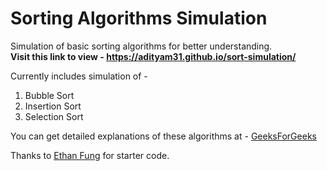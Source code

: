 # Sorting Algorithms Simulation

Simulation of basic sorting algorithms for better understanding.<br />
**Visit this link to view - https://adityam31.github.io/sort-simulation/**

Currently includes simulation of - 
1. Bubble Sort
2. Insertion Sort
3. Selection Sort

You can get detailed explanations of these algorithms at - [GeeksForGeeks](https://www.geeksforgeeks.org/)

Thanks to [Ethan Fung](https://codepen.io/EthanEFung) for starter code.
